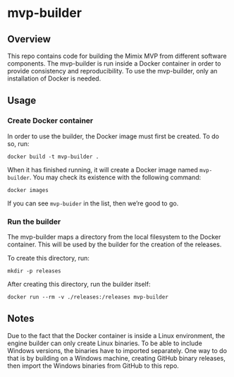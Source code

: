 mvp-builder
===========


Overview
--------

This repo contains code for building the Mimix MVP from different software
components. The mvp-builder is run inside a Docker container in order to provide
consistency and reproducibility. To use the mvp-builder, only an installation of
Docker is needed.


Usage
-----


### Create Docker container

In order to use the builder, the Docker image must first be created. To do so,
run:

    docker build -t mvp-builder .

When it has finished running, it will create a Docker image named
`mvp-builder`. You may check its existence with the following command:

    docker images

If you can see `mvp-buider` in the list, then we’re good to go.


### Run the builder

The mvp-builder maps a directory from the local filesystem to the Docker
container. This will be used by the builder for the creation of the releases.

To create this directory, run:

    mkdir -p releases

After creating this directory, run the builder itself:

    docker run --rm -v ./releases:/releases mvp-builder


Notes
-----

Due to the fact that the Docker container is inside a Linux environment, the engine builder can only create Linux binaries. To be able to include Windows versions, the binaries have to imported separately. One way to do that is by building on a Windows machine, creating GitHub binary releases, then import the Windows binaries from GitHub to this repo.
